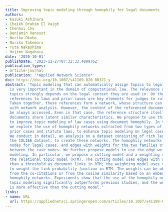 ```yaml
---
title: Improving topic modeling through homophily for legal documents
authors:
- Kazuki Ashihara
- Cheikh Brahim El Vaigh
- Chenhui Chu
- Benjamin Renoust
- Noriko Okubo
- Noriko Takemura
- Yuta Nakashima
- Hajime Nagahara
date: '2020-10-01'
publishDate: '2023-11-27T07:32:33.480976Z'
publication_types:
- article-journal
publication: '*Applied Network Science*'
doi: https://doi.org/10.1007/s41109-020-00321-y
abstract: 'Topic modeling that can automatically assign topics to legal documents
  is very important in the domain of computational law. The relevance of the modeled
  topics strongly depends on the legal context they are used in. On the other hand,
  references to laws and prior cases are key elements for judges to rule on a case.
  Taken together, these references form a network, whose structure can be analysed
  with network analysis. However, the content of the referenced documents may not
  be always accessed. Even in that case, the reference structure itself shows that
  documents share latent similar characteristics. We propose to use this latent structure
  to improve topic modeling of law cases using document homophily. In this paper,
  we explore the use of homophily networks extracted from two types of references:
  prior cases and statute laws, to enhance topic modeling on legal case documents.
  We conduct in detail, an analysis on a dataset consisting of rich legal cases, i.e.,
  the COLIEE dataset, to create these networks. The homophily networks consist of
  nodes for legal cases, and edges with weights for the two families of references
  between the case nodes. We further propose models to use the edge weights for topic
  modeling. In particular, we propose a cutting model and a weighting model to improve
  the relational topic model (RTM). The cutting model uses edges with weights higher
  than a threshold as document links in RTM; the weighting model uses the edge weights
  to weight the link probability function in RTM. The weights can be obtained either
  from the co-citations or from the cosine similarity based on an embedding of the
  homophily networks. Experiments show that the use of the homophily networks for
  topic modeling significantly outperforms previous studies, and the weighting model
  is more effective than the cutting model.'
links:
- name: URL
  url: https://appliednetsci.springeropen.com/articles/10.1007/s41109-020-00321-y
---
```

